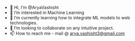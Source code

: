 - 👋 Hi, I’m @AryaVashisht
- 👀 I’m interested in Machine Learning
- 🌱 I’m currently learning how to integrate ML models to web technologies.
- 💞️ I’m looking to collaborate on any intuitive project.
- 📫 How to reach me - mail @ arya.vashisht3@gmail.com

<!---
AryaVashisht/AryaVashisht is a ✨ special ✨ repository because its `README.md` (this file) appears on your GitHub profile.
You can click the Preview link to take a look at your changes.
--->
